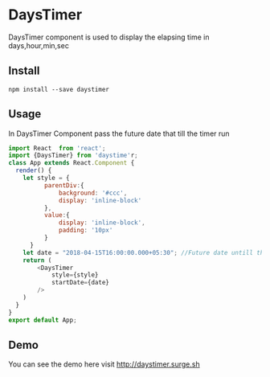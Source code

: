 # DaysTimer
DaysTimer component is used to display the elapsing time in days,hour,min,sec 
## Install
`npm install --save daystimer`
## Usage
In DaysTimer Component pass the future date that till the timer run

``` javascript
import React  from 'react';
import {DaysTimer} from 'daystime'r;
class App extends React.Component {
  render() {
    let style = {
          parentDiv:{
              background: '#ccc',
              display: 'inline-block'
          },
          value:{
              display: 'inline-block',
              padding: '10px'
          }
      }
    let date = "2018-04-15T16:00:00.000+05:30"; //Future date untill the timer run
    return (
        <DaysTimer 
            style={style}
            startDate={date}
        />
    )
  }
}
export default App;
```
## Demo
You can see the demo here
visit http://daystimer.surge.sh
